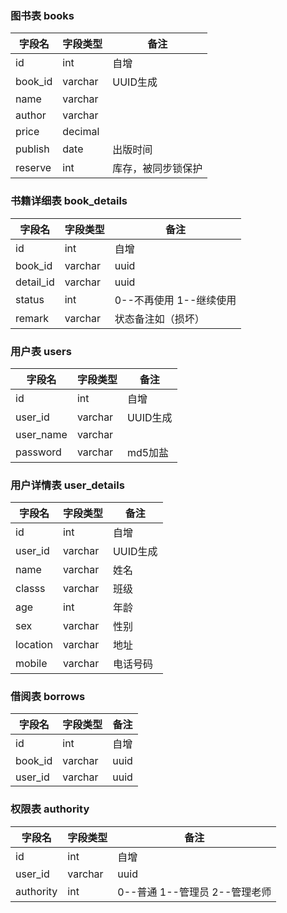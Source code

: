 

### 图书表 books

| 字段名  | 字段类型 | 备注               |
| ------- | -------- | ------------------ |
| id      | int      | 自增               |
| book_id | varchar  | UUID生成           |
| name    | varchar  |                    |
| author  | varchar  |                    |
| price   | decimal  |                    |
| publish | date     | 出版时间           |
| reserve | int      | 库存，被同步锁保护 |

### 书籍详细表 book_details

| 字段名    | 字段类型 | 备注                     |
| --------- | -------- | ------------------------ |
| id        | int      | 自增                     |
| book_id   | varchar  | uuid                     |
| detail_id | varchar  | uuid                     |
| status    | int      | 0--不再使用  1--继续使用 |
| remark    | varchar  | 状态备注如（损坏）       |



### 用户表 users

| 字段名    | 字段类型 | 备注     |
| --------- | -------- | -------- |
| id        | int      | 自增     |
| user_id   | varchar  | UUID生成 |
| user_name | varchar  |          |
| password  | varchar  | md5加盐  |

### 用户详情表 user_details

| 字段名   | 字段类型 | 备注     |
| -------- | -------- | -------- |
| id       | int      | 自增     |
| user_id  | varchar  | UUID生成 |
| name     | varchar  | 姓名     |
| classs   | varchar  | 班级     |
| age      | int      | 年龄     |
| sex      | varchar  | 性别     |
| location | varchar  | 地址     |
| mobile   | varchar  | 电话号码 |

### 借阅表 borrows

| 字段名  | 字段类型 | 备注 |
| ------- | -------- | ---- |
| id      | int      | 自增 |
| book_id | varchar  | uuid |
| user_id | varchar  | uuid |

### 权限表 authority

| 字段名    | 字段类型 | 备注                          |
| --------- | -------- | ----------------------------- |
| id        | int      | 自增                          |
| user_id   | varchar  | uuid                          |
| authority | int      | 0--普通 1--管理员 2--管理老师 |
